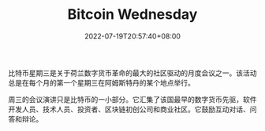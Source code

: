 ﻿---
weight: 
title: "Bitcoin Wednesday"
description: "比特币星期三是关于荷兰数字货币革命的最大的社区驱动的月度会议之一。该活动总是在每个月的第一个星期三在阿姆斯特丹的某个地点举行。"
date: 2022-07-19T20:57:40+08:00
lastmod: 2022-07-19T11:12:40+08:00
draft: false
authors: ["Cindy"]
featuredImage: "bitcoin-wednesday.jpg"
link: "https://www.bitcoinwednesday.com/"
tags: ["元宇宙社区","Bitcoin Wednesday"]
categories: ["navigation"]
navigation: ["元宇宙社区"]
lightgallery: true
toc: true
pinned: false
recommend: false
recommend1: false
---
比特币星期三是关于荷兰数字货币革命的最大的社区驱动的月度会议之一。该活动总是在每个月的第一个星期三在阿姆斯特丹的某个地点举行。

周三的会议演讲只是比特币的一小部分。它汇集了该国最早的数字货币先驱，软件开发人员、技术人员、投资者、区块链初创公司和商业社区。它鼓励互动对话、问答和辩论。